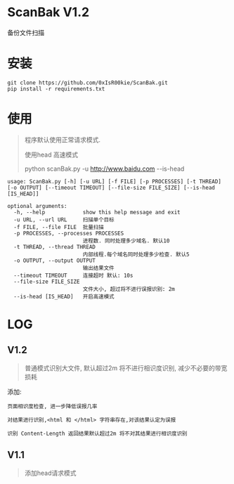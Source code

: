 # ScanBak V1.2
备份文件扫描

# 安装
```
git clone https://github.com/0xIsR00kie/ScanBak.git
pip install -r requirements.txt
```

# 使用
> 程序默认使用正常请求模式. 
> 
> 使用head 高速模式
> 
> python scanBak.py -u http://www.baidu.com --is-head
```
usage: ScanBak.py [-h] [-u URL] [-f FILE] [-p PROCESSES] [-t THREAD] [-o OUTPUT] [--timeout TIMEOUT] [--file-size FILE_SIZE] [--is-head [IS_HEAD]]

optional arguments:
  -h, --help            show this help message and exit
  -u URL, --url URL     扫描单个目标
  -f FILE, --file FILE  批量扫描
  -p PROCESSES, --processes PROCESSES
                        进程数. 同时处理多少域名. 默认10
  -t THREAD, --thread THREAD
                        内部线程.每个域名同时处理多少检查. 默认5
  -o OUTPUT, --output OUTPUT
                        输出结果文件
  --timeout TIMEOUT     连接超时 默认: 10s
  --file-size FILE_SIZE
                        文件大小, 超过将不进行误报识别: 2m
  --is-head [IS_HEAD]   开启高速模式

```

# LOG
## V1.2
> 普通模式识别大文件, 默认超过2m 将不进行相识度识别, 减少不必要的带宽损耗
>
添加:

    页面相识度检查, 进一步降低误报几率  

    对结果进行识别,<html 和 </html> 字符串存在,对该结果认定为误报  

    识别 Content-Length 返回结果默认超过2m 将不对其结果进行相识度识别  
## V1.1
> 添加head请求模式